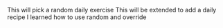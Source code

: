 This will pick a random daily exercise
This will be extended to add a daily recipe
I learned how to use random and override 
